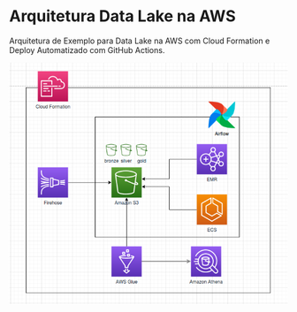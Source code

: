 # Arquitetura Data Lake na AWS
Arquitetura de Exemplo para Data Lake na AWS com Cloud Formation e Deploy Automatizado com GitHub Actions.

![alt text](https://github.com/cicerojmm/arquiteturaDataLakeAWS/blob/master/images/arquitetura-aws.png?raw=true)

